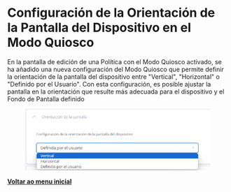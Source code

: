 # Configuración de la Orientación de la Pantalla del Dispositivo en el Modo Quiosco

En la pantalla de edición de una Política con el Modo Quiosco activado, se ha añadido una nueva configuración del Modo Quiosco que permite definir la orientación de la pantalla del dispositivo entre "Vertical", "Horizontal" o "Definido por el Usuario". Con esta configuración, es posible ajustar la pantalla en la orientación que resulte más adecuada para el dispositivo y el Fondo de Pantalla definido

<figure><img src="../../.gitbook/assets/image (54).png" alt=""><figcaption></figcaption></figure>

[**Voltar ao menu inicial**](./)

